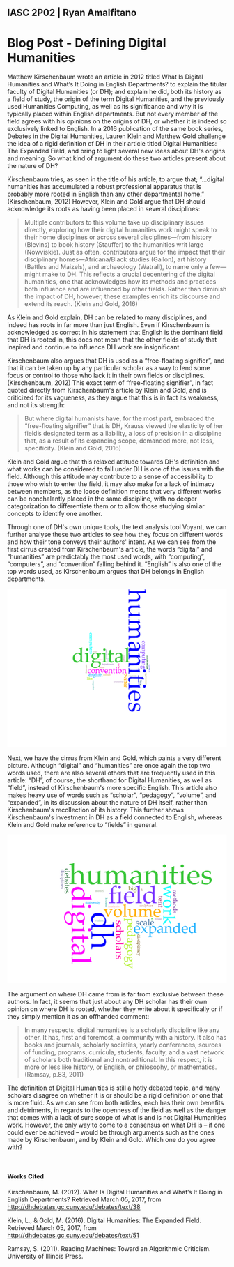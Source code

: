 <h2>IASC 2P02 | Ryan Amalfitano</h2>

<h1>Blog Post - Defining Digital Humanities</h1>

Matthew Kirschenbaum wrote an article in 2012 titled What Is Digital Humanities and What’s It Doing in English Departments? to explain the titular faculty of Digital Humanities (or DH); and explain he did, both its history as a field of study, the origin of the term Digital Humanities, and the previously used Humanities Computing, as well as its significance and why it is typically placed within English departments. But not every member of the field agrees with his opinions on the origins of DH, or whether it is indeed so exclusively linked to English. In a 2016 publication of the same book series, Debates in the Digital Humanities, Lauren Klein and Matthew Gold challenge the idea of a rigid definition of DH in their article titled Digital Humanities: The Expanded Field, and bring to light several new ideas about DH's origins and meaning. So what kind of argument do these two articles present about the nature of DH?

Kirschenbaum tries, as seen in the title of his article, to argue that; “...digital humanities has accumulated a robust professional apparatus that is probably more rooted in English than any other departmental home.” (Kirschenbaum, 2012) However, Klein and Gold argue that DH should acknowledge its roots as having been placed in several disciplines: 

<blockquote>Multiple contributors to this volume take up disciplinary issues directly, exploring how their digital humanities work might speak to their home disciplines or across several disciplines—from history (Blevins) to book history (Stauffer) to the humanities writ large (Nowviskie). Just as often, contributors argue for the impact that their disciplinary homes—Africana/Black studies (Gallon), art history (Battles and Maizels), and archaeology (Watrall), to name only a few—might make to DH. This reflects a crucial decentering of the digital humanities, one that acknowledges how its methods and practices both influence and are influenced by other fields. Rather than diminish the impact of DH, however, these examples enrich its discourse and extend its reach. (Klein and Gold, 2016)</blockquote>

As Klein and Gold explain, DH can be related to many disciplines, and indeed has roots in far more than just English. Even if Kirschenbaum is acknowledged as correct in his statement that English is the dominant field that DH is rooted in, this does not mean that the other fields of study that inspired and continue to influence DH work are insignificant.

Kirschenbaum also argues that DH is used as a “free-floating signifier”, and that it can be taken up by any particular scholar as a way to lend some focus or control to those who lack it in their own fields or disciplines. (Kirschenbaum, 2012) This exact term of “free-floating signifier”, in fact quoted directly from Kirschenbaum's article by Klein and Gold, and is criticized for its vagueness, as they argue that this is in fact its weakness, and not its strength:

<blockquote>But where digital humanists have, for the most part, embraced the “free-floating signifier” that is DH, Krauss viewed the elasticity of her field’s designated term as a liability, a loss of precision in a discipline that, as a result of its expanding scope, demanded more, not less, specificity. (Klein and Gold, 2016)</blockquote>

Klein and Gold argue that this relaxed attitude towards DH's definition and what works can be considered to fall under DH is one of the issues with the field. Although this attitude may contribute to a sense of accessibility to those who wish to enter the field, it may also make for a lack of intimacy between members, as the loose definition means that very different works can be nonchalantly placed in the same discipline, with no deeper categorization to differentiate them or to allow those studying similar concepts to identify one another.

Through one of DH's own unique tools, the text analysis tool Voyant, we can further analyse these two articles to see how they focus on different words and how their tone conveys their authors' intent. As we can see from the first cirrus created from Kirschenbaum's article, the words “digital” and “humanities” are predictably the most used words, with “computing”, “computers”, and “convention” falling behind it. “English” is also one of the top words used, as Kirschenbaum argues that DH belongs in English departments.

<img alt="Kirschenbaum Cirrus" src="cirrus-kirschenbaum.png" />

Next, we have the cirrus from Klein and Gold, which paints a very different picture. Although “digital” and “humanities” are once again the top two words used, there are also several others that are frequently used in this article: “DH”, of course, the shorthand for Digital Humanities, as well as “field”, instead of Kirschenbaum's more specific English. This article also makes heavy use of words such as “scholar”, “pedagogy”, “volume”, and “expanded”, in its discussion about the nature of DH itself, rather than Kirschenbaum's recollection of its history. This further shows Kirschenbaum's investment in DH as a field connected to English, whereas Klein and Gold make reference to “fields” in general.

<img alt="Klien/Gold Cirrus" src="cirrus-klien-gold.png" />

The argument on where DH came from is far from exclusive between these authors. In fact, it seems that just about any DH scholar has their own opinion on where DH is rooted, whether they write about it specifically or if they simply mention it as an offhanded comment:

<blockquote>In many respects, digital humanities is a scholarly discipline like any other. It has, first and foremost, a community with a history. It also has books and journals, scholarly societies, yearly conferences, sources of funding, programs, curricula, students, faculty, and a vast network of scholars both traditional and nontraditional. In this respect, it is more or less like history, or English, or philosophy, or mathematics.  (Ramsay, p.83, 2011)</blockquote>

The definition of Digital Humanities is still a hotly debated topic, and many scholars disagree on whether it is or should be a rigid definition or one that is more fluid. As we can see from both articles, each has their own benefits and detriments, in regards to the openness of the field as well as the danger that comes with a lack of sure scope of what is and is not Digital Humanities work. However, the only way to come to a consensus on what DH is – if one could ever be achieved – would be through arguments such as the ones made by Kirschenbaum, and by Klein and Gold. Which one do you agree with?

<br/>

<h4>Works Cited</h4>

Kirschenbaum, M. (2012). What Is Digital Humanities and What’s It Doing in English Departments? Retrieved March 05, 2017, from http://dhdebates.gc.cuny.edu/debates/text/38

Klein, L., & Gold, M. (2016). Digital Humanities: The Expanded Field. Retrieved March 05, 2017, from http://dhdebates.gc.cuny.edu/debates/text/51

Ramsay, S. (2011). Reading Machines: Toward an Algorithmic Criticism. University of Illinois Press.
